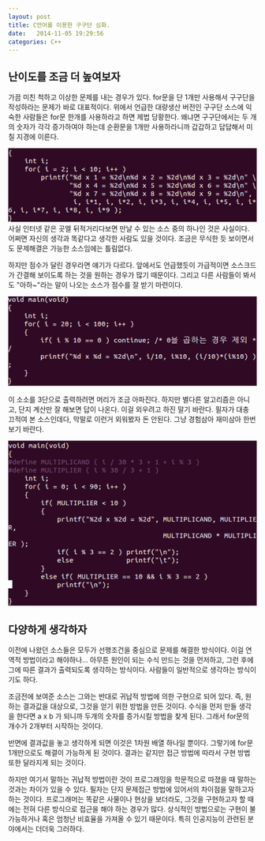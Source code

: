 ```yaml
---
layout: post
title: C언어를 이용한 구구단 심화.
date:   2014-11-05 19:29:56
categories: C++
---
```


난이도를 조금 더 높여보자
---

가끔 미친 척하고 이상한 문제를 내는 경우가 있다. for문을 단 1개만 사용해서 구구단을 작성하라는 문제가 바로 대표적이다.
위에서 언급한 대량생산 버전인 구구단 소스에 익숙한 사람들은 for문 한개를 사용하라고 하면 제법 당황한다. 왜냐면 구구단에서는 두 개의 숫자가 각각 증가하여야 하는데 순환문을 1개만 사용하라니까 갑갑하고 답답해서 미칠 지경에 이른다.

<img src="/images/code4.png" title="J & H" class="img_left" alt="??" />
사실 인터넷 같은 곳엘 뒤적거리다보면 만날 수 있는 소스 중의 하나인 것은 사실이다. 어쩌면 자신의 생각과 똑같다고 생각한 사람도 있을 것이다. 조금은 무식한 듯 보이면서도 문제해결은 가능한 소스임에는 틀림없다.

하지만 점수가 달린 경우라면 얘기가 다르다. 앞에서도 언급했듯이 가급적이면 소스크드가 간결해 보이도록 하는 것을 원하는 경우가 많기 때문이다. 그리고 다른 사람들이 봐서도 "아하~"라는 말이 나오는 소스가 점수를 잘 받기 마련이다.

<img src="/images/code5.png" title="J & H" class="img_left" alt="??" />

이 소소를 3단으로 출력하려면 머리가 조금 아파진다. 하지만 별다른 알고리즘은 아니고, 단지 계산만 잘 해보면 답이 나온다. 이걸 외우려고 하진 말기 바란다. 필자가 대충 끄적여 본 소스인데다, 막말로 이런거 외워봤자 돈 안된다. 그냥 경험삼아 재미삼아 한번 보기 바란다.

<img src="/images/code6.png" title="J & H" class="img_left" alt="??" />

다양하게 생각하자
---

이전에 나왔던 소스들은 모두가 선행조건을 중심으로 문제를 해결한 방식이다. 이걸 연역적 방법이라고 해야하나... 아무튼 원인이 되는 수식 만드는 것을 먼저하고, 그런 후에 그에 따른 결과가 출력되도록 생각하는 방식이다. 사람들이 일반적으로 생각하는 방식이기도 하다.

조금전에 보여준 소스는 그와는 반대로 귀납적 방법에 의한 구현으로 되어 있다. 즉, 원하는 결과값을 대상으로, 그것을 얻기 위한 방법을 만든 것이다. 수식을 먼저 만들 생각을 한다면 a x b 가 되니까 두개의 숫자를 증가시킬 방법을 찾게 된다. 그래서 for문의 개수가 2개부터 시작하는 것이다.

반면에 결과값을 놓고 생각하게 되면 이것은 1차원 배열 하나일 뿐이다. 그렇기에 for문 1개만으로도 해결이 가능하게 된 것이다. 결과는 같지만 접근 방법에 따라서 구현 방법 또한 달라지게 되는 것이다.

하지만 여기서 말하는 귀납적 방법이란 것이 프로그래밍을 학문적으로 따졌을 때 말하는 것과는 차이가 있을 수 있다. 필자는 단지 문제접근 방법에 있어서의 차이점을 말하고자 하는 것이다.
프로그래머는 똑같은 사물이나 현상을 보더라도, 그것을 구현하고자 할 때에는 전혀 다른 방식으로 접근을 해야 하는 경우가 많다. 상식적인 방법으로는 구현이 불가능하거나 혹은 엄청난 비효율을 가져올 수 있기 때문이다. 특히 인공지능이 관련된 분야에서는 더더욱 그러하다. 
